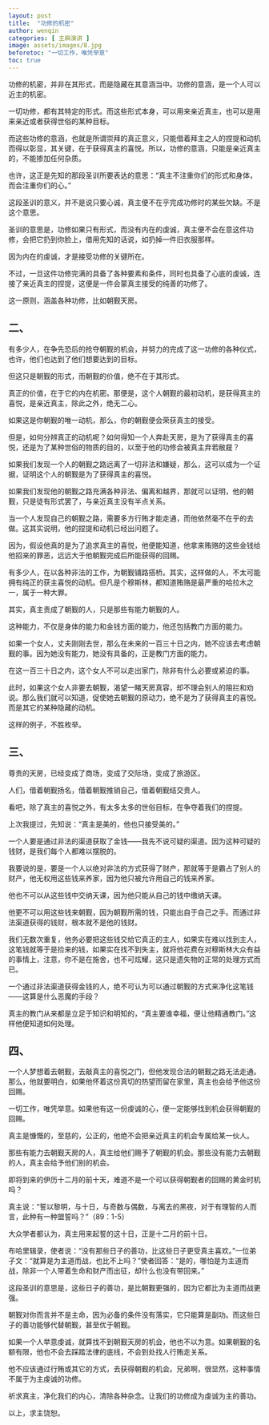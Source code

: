 ```yaml
---
layout: post
title:  "功修的机密"
author: wenqin
categories: [ 主麻演讲 ]
image: assets/images/8.jpg
beforetoc: "一切工作，唯凭举意"
toc: true
---
```



功修的机密，并非在其形式，而是隐藏在其意涵当中。功修的意涵，是一个人可以近主的机密。

一切功修，都有其特定的形式。而这些形式本身，可以用来亲近真主，也可以是用来亲近或者获得世俗的某种目标。

而这些功修的意涵，也就是所谓崇拜的真正意义，只能借着拜主之人的捏提和动机而得以彰显，其关键，在于获得真主的喜悦。所以，功修的意涵，只能是亲近真主的，不能掺加任何杂质。

也许，这正是先知的那段圣训所要表达的意思：“真主不注重你们的形式和身体，而会注重你们的心。”

这段圣训的意义，并不是说只要心诚，真主便不在乎完成功修时的某些欠缺。不是这个意思。

圣训的意思是，功修如果只有形式，而没有内在的虔诚，真主便不会在意这件功修，会把它扔到你脸上，借用先知的话说，如扔掉一件旧衣服那样。

因为内在的虔诚，才是接受功修的关键所在。

不过，一旦这件功修完满的具备了各种要素和条件，同时也具备了心底的虔诚，连接了亲近真主的捏提，这便是一件会蒙真主接受的纯善的功修了。

这一原则，涵盖各种功修，比如朝觐天房。

## 二、

有多少人，在争先恐后的抢夺朝觐的机会，并努力的完成了这一功修的各种仪式，也许，他们也达到了他们想要达到的目标。

但这只是朝觐的形式，而朝觐的价值，绝不在于其形式。

真正的价值，在于它的内在机密。那便是，这个人朝觐的最初动机，是获得真主的喜悦，是亲近真主，除此之外，绝无二心。

如果这是你朝觐的唯一动机，那么，你的朝觐便会荣获真主的接受。

但是，如何分辨真正的动机呢？如何得知一个人奔赴天房，是为了获得真主的喜悦，还是为了某种世俗的物质的目的，以至于他的功修会被真主弃若敝屣？

如果我们发现一个人的朝觐之路远离了一切非法和嫌疑，那么，这可以成为一个证据，证明这个人的朝觐是为了获得真主的喜悦。

如果我们发现他的朝觐之路充满各种非法、偏离和越界，那就可以证明，他的朝觐，只是徒有形式罢了，与亲近真主没有半点关系。

当一个人发现自己的朝觐之路，需要多方行贿才能走通，而他依然毫不在乎的去做。这其实说明，他的捏提和动机已经出问题了。

因为，假设他真的是为了追求真主的喜悦，他便能知道，他拿来贿赂的这些金钱给他招来的罪恶，远远大于他朝觐完成后所能获得的回赐。

有多少人，在以各种非法的工作，为朝觐铺路搭桥。其实，这样做的人，不太可能拥有纯正的获主喜悦的动机。但凡是个穆斯林，都知道贿赂是最严重的哈拉木之一，属于一种大罪。

其实，真主责成了朝觐的人，只是那些有能力朝觐的人。

这种能力，不仅是身体的能力和金钱方面的能力，他还包括教门方面的能力。

如果一个女人，丈夫刚刚去世，那么在未来的一百三十日之内，她不应该去考虑朝觐的事。因为她没有能力，她没有具备的，正是教门方面的能力。

在这一百三十日之内，这个女人不可以走出家门，除非有什么必要或紧迫的事。

此时，如果这个女人非要去朝觐，渴望一睹天房真容，却不理会别人的阻拦和劝说。那么我们就可以知道，促使她去朝觐的原动力，绝不是为了获得真主的喜悦。而是其它的某种隐藏的动机。

这样的例子，不胜枚举。

## 三、

尊贵的天房，已经变成了商场，变成了交际场，变成了旅游区。

人们，借着朝觐扬名，借着朝觐推销自己，借着朝觐结交贵人。

看吧，除了真主的喜悦之外，有太多太多的世俗目标，在争夺着我们的捏提。

上次我提过，先知说：“真主是美的，他也只接受美的。”

一个人要是通过非法的渠道获取了金钱——我先不说可疑的渠道。因为这种可疑的钱财，是我们每个人都难以摆脱的。

我要说的是，要是一个人以绝对非法的方式获得了财产，那就等于是霸占了别人的财产，他无权用这些钱来养家，因为他只被允许用自己的钱来养家。

他也不可以从这些钱中交纳天课，因为他只能从自己的钱中缴纳天课。

他更不可以用这些钱来朝觐，因为朝觐所需的钱，只能出自于自己之手。而通过非法渠道获得的钱财，根本就不是他的钱财。

我们无数次重复，他务必要把这些钱交给它真正的主人，如果实在难以找到主人，这笔钱就等于是捡来的钱，如果实在找不到失主，就将他花费在对穆斯林大众有益的事情上，注意，你不是在施舍，也不可炫耀，这只是遗失物的正常的处理方式而已。

一个通过非法渠道获得金钱的人，绝不可认为可以通过朝觐的方式来净化这笔钱——这算是什么恶魔的手段？

真主的教门从来都是立足于知识和明知的，“真主要谁幸福，便让他精通教门。”这样他便知道如何处理。

## 四、

一个人梦想着去朝觐，去敲真主的喜悦之门，但他发现合法的朝觐之路无法走通。那么，他就要明白，如果他怀着这份真切的热望而留在家里，真主也会给予他这份回赐。

一切工作，唯凭举意。如果他有这一份虔诚的心，便一定能够找到机会获得朝觐的回赐。

真主是慷慨的，至慈的，公正的，他绝不会把亲近真主的机会专属给某一伙人。

那些有能力去朝觐天房的人，真主给他们赐予了朝觐的机会。那些没有能力去朝觐的人，真主会给予他们别的机会。

即将到来的伊历十二月的前十天，难道不是一个可以获得朝觐者的回赐的黄金时机吗？

真主说：“誓以黎明，与十日，与奇数与偶数，与离去的黑夜，对于有理智的人而言，此种有一种盟誓吗？”（89：1-5）

大众学者都认为，真主用来起誓的这十日，正是十二月的前十日。

布哈里辑录，使者说：“没有那些日子的善功，比这些日子更受真主喜欢。”一位弟子文：“就算是为主道而战，也比不上吗？”使者回答：“是的，哪怕是为主道而战，除非一个人带着生命和财产而出征，却什么也没有带回来。”

这段圣训的意思是，这些日子的善功，是比朝觐更强的，因为它都比为主道而战更强。

朝觐对你而言并不是主命，因为必备的条件没有落实，它只能算是副功。而这些日子的善功能够代替朝觐，甚至优于朝觐。

如果一个人举意虔诚，就算找不到朝觐天房的机会，他也不以为意。如果朝觐的名额有限，他也不会去踩踏法律的底线，不会到处找人行贿走关系。

他不应该通过行贿或其它的方式，去获得朝觐的机会。兄弟啊，很显然，这种事情不属于为主虔诚的功修。

祈求真主，净化我们的内心，清除各种杂念。让我们的功修成为虔诚为主的善功。

以上，求主饶恕。
